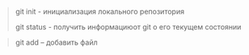 > git init - инициализация локального репозитория
> 
> git status - получить информациюот git о его текущем состоянии

> git add – добавить файл 